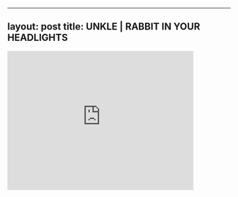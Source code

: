 

---
layout: post
title: UNKLE | RABBIT IN YOUR HEADLIGHTS
---


<iframe width="420" height="315" src="http://www.youtube.com/embed/mKodkmF0J8o" frameborder="0" allowfullscreen></iframe>

